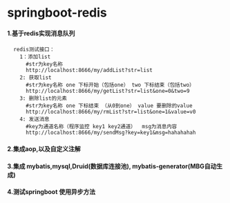 # springboot-redis

#### 1.基于redis实现消息队列

```
  redis测试接口：
    1：添加list
      #str为key名称
      http://localhost:8666/my/addList?str=list   
    2: 获取list
      #str为key名称 one 下标开始（包括one） two 下标结束（包括two）
      http://localhost:8666/my/getList?str=list&one=0&two=9   
    3: 删除list的元素
      #str为key名称 one 下标结束 （从0到one） value 要删除的value
      http://localhost:8666/my/rmList?str=list&one=1&value=v0  
    4: 发送消息
      #key为通道名称（程序监控 key1 key2通道）  msg为消息内容
      http://localhost:8666/my/sendMsg?key=key1&msg=hahahahah
```

#### 2.集成aop,以及自定义注解
#### 3.集成 mybatis,mysql,Druid(数据库连接池), mybatis-generator(MBG自动生成)
#### 4.测试springboot 使用异步方法



